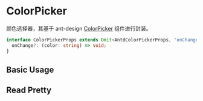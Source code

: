 # ColorPicker

颜色选择器，其基于 ant-design [ColorPicker](https://ant.design/components/color-picker/) 组件进行封装。

```ts
interface ColorPickerProps extends Omit<AntdColorPickerProps, 'onChange'> {
  onChange?: (color: string) => void;
}
```

## Basic Usage

<code src="./demos/new-demos/basic.tsx"></code>

## Read Pretty

<code src="./demos/new-demos/read-pretty.tsx"></code>
